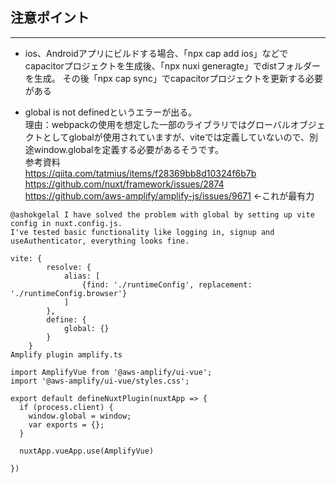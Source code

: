 ## 注意ポイント
---
- ios、Androidアプリにビルドする場合、「npx cap add ios」などでcapacitorプロジェクトを生成後、「npx nuxi generagte」でdistフォルダーを生成。
その後「npx cap sync」でcapacitorプロジェクトを更新する必要がある

- global is not definedというエラーが出る。  
理由：webpackの使用を想定した一部のライブラリではグローバルオブジェクトとしてglobalが使用されていますが、viteでは定義していないので、別途window.globalを定義する必要があるそうです。  
参考資料  
https://qiita.com/tatmius/items/f28369bb8d10324f6b7b  
https://github.com/nuxt/framework/issues/2874  
https://github.com/aws-amplify/amplify-js/issues/9671 ←これが最有力
```
@ashokgelal I have solved the problem with global by setting up vite config in nuxt.config.js.
I've tested basic functionality like logging in, signup and useAuthenticator, everything looks fine.

vite: {
        resolve: {
            alias: [
                {find: './runtimeConfig', replacement: './runtimeConfig.browser'}
            ]
        },
        define: {
            global: {}
        }
    }
Amplify plugin amplify.ts

import AmplifyVue from '@aws-amplify/ui-vue';
import '@aws-amplify/ui-vue/styles.css';

export default defineNuxtPlugin(nuxtApp => {
  if (process.client) {
    window.global = window;
    var exports = {};
  }
  
  nuxtApp.vueApp.use(AmplifyVue)
  
})
```

